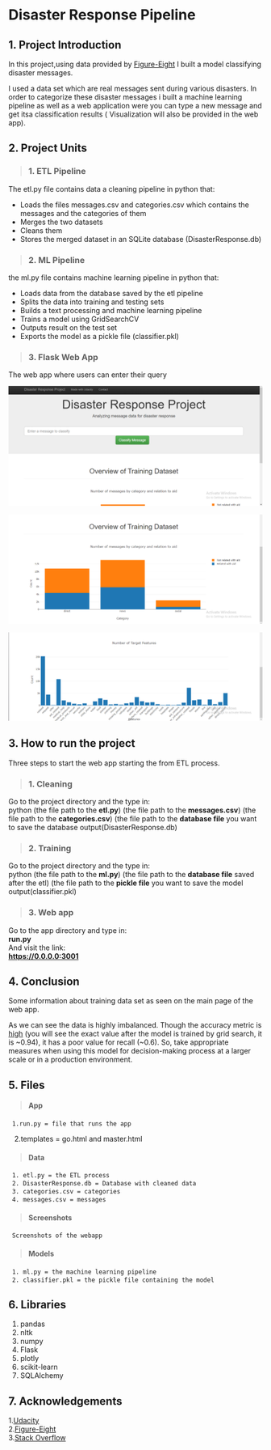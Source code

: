 # Disaster Response Pipeline

## 1. Project Introduction

In this project,using data provided by [Figure-Eight](https://www.figure-eight.com/) I built a model classifying disaster messages.

I used a data set which are real messages sent during various disasters. In order to categorize these disaster messages i built a machine learning pipeline as well as a web application were you can type a new message and get itsa classification results ( Visualization will also be provided in the web app).


## 2. Project Units


> ### 1. ETL Pipeline

The etl.py file contains data a cleaning pipeline in python that:

* Loads the files messages.csv and categories.csv which contains the messages and the categories of them
* Merges the two datasets 
* Cleans them
* Stores the merged dataset in an SQLite database (DisasterResponse.db)


> ### 2. ML Pipeline

the ml.py file contains machine learning pipeline in python that:

* Loads data from the database saved by the etl pipeline
* Splits the data into training and testing sets
* Builds a text processing and machine learning pipeline
* Trains a model using GridSearchCV
* Outputs result on the test set
* Exports the model as a pickle file (classifier.pkl)


> ### 3. Flask Web App


The web app where users can enter their query


![Screenshot1](Screenshots/Screenshot1.jpg)


![Screenshot2](Screenshots/Screenshot2.jpg)


![Screenshot7](Screenshots/Screenshot7.jpg)



## 3. How to run the project

Three steps to start the web app starting the from ETL process.


> ### 1. Cleaning

Go to the project directory and the type in: <br />
python (the file path to the **etl.py**) (the file path to the **messages.csv**) (the file path to the **categories.csv**) (the file path to the **database file** you want to save the database output(DisasterResponse.db)


> ### 2. Training 

Go to the project directory and the type in: <br />
python (the file path to the **ml.py**) (the file path to the **database file** saved after the etl) (the file path to the **pickle file** you want to save the model output(classifier.pkl)




> ### 3. Web app


Go to the app directory and type in: <br />
**run.py <br />**
And visit the link: <br />
**https://0.0.0.0:3001**


## 4. Conclusion

Some information about training data set as seen on the main page of the web app.


As we can see the data is highly imbalanced. Though the accuracy metric is [high](#acc) (you will see the exact value after the model is trained by grid search, it is ~0.94), it has a poor value for recall (~0.6). So, take appropriate measures when using this model for decision-making process at a larger scale or in a production environment.


## 5. Files
> #### App

     1.run.py = file that runs the app 
     2.templates = go.html and master.html
> #### Data

     1. etl.py = the ETL process  
     2. DisasterResponse.db = Database with cleaned data 
     3. categories.csv = categories 
     4. messages.csv = messages
> #### Screenshots 
      
     Screenshots of the webapp

> #### Models

     1. ml.py = the machine learning pipeline
     2. classifier.pkl = the pickle file containing the model


## 6. Libraries

   1. pandas <br />
   2. nltk <br />
   3. numpy <br />
   4. Flask <br />
   5. plotly <br />
   6. scikit-learn <br />
   7. SQLAlchemy


## 7. Acknowledgements

   1.[Udacity](https://udacity.com) <br />
   2.[Figure-Eight](https://figure-eight.com) <br />
   3.[Stack Overflow](https://https://stackoverflow.com)
